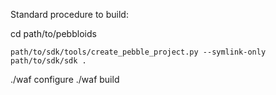 Standard procedure to build:


cd path/to/pebbloids
<pre><code>path/to/sdk/tools/create_pebble_project.py --symlink-only path/to/sdk/sdk .</code></pre>
./waf configure
./waf build

